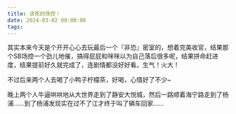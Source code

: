 ```yaml
---
title: 该死的场控！
date: 2024-03-02 00:00:00
tags:
---
```


其实本来今天是个开开心心去玩最后一个『非恐』密室的，想着完美收官，结果那个SB场控一个劲儿地催，搞得屁屁和咪咪以为自己落后很多呢，结果拼命赶进度，结果提前好久就完成了，连剧情都没好好看。生气！火大！

不过后来两个人去喝了小鸭子柠檬茶，好喝，心情好了不少~

晚上两个人牛逼哄哄地从大世界走到了静安大悦城，然后一路顺着海宁路走到了杨浦……到了杨浦发现实在过不了江才终于叫了辆车回家……
